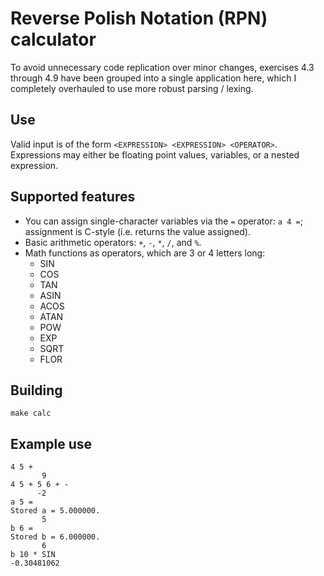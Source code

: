 # Reverse Polish Notation (RPN) calculator
To avoid unnecessary code replication over minor changes, exercises 4.3 through 4.9 have been grouped into a single application here, which I completely overhauled to use more robust parsing / lexing.

## Use
Valid input is of the form `<EXPRESSION> <EXPRESSION> <OPERATOR>`. Expressions
may either be floating point values, variables, or a nested expression.

## Supported features
* You can assign single-character variables via the `=` operator: `a 4 =`; assignment is C-style (i.e. returns the value assigned).
* Basic arithmetic operators: `+`, `-`, `*`, `/`, and `%`.
* Math functions as operators, which are 3 or 4 letters long:
  * SIN
  * COS
  * TAN
  * ASIN
  * ACOS
  * ATAN
  * POW
  * EXP
  * SQRT
  * FLOR

## Building
`make calc`

## Example use
```
4 5 +
       9
4 5 + 5 6 + -
      -2
a 5 =
Stored a = 5.000000.
       5
b 6 =
Stored b = 6.000000.
       6
b 10 * SIN
-0.30481062
```